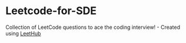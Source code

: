 # Leetcode-for-SDE
Collection of LeetCode questions to ace the coding interview! - Created using [LeetHub](https://github.com/QasimWani/LeetHub)
